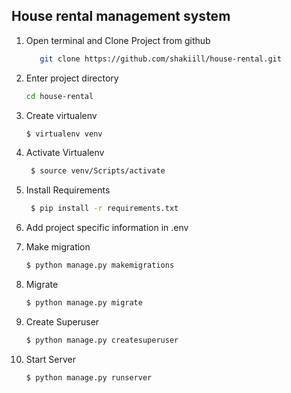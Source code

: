 House rental management system
---
1. Open terminal and Clone Project from github
   ```sh
      git clone https://github.com/shakiill/house-rental.git
   ```
2. Enter project directory
      ```sh
    cd house-rental
    ```
3. Create virtualenv
      ```sh
    $ virtualenv venv
    ```
4. Activate Virtualenv
   ```sh
    $ source venv/Scripts/activate
    ```
5. Install Requirements
   ```sh
    $ pip install -r requirements.txt
    ```
6. Add project specific information in .env

7. Make migration
    ```sh
    $ python manage.py makemigrations
    ```
8. Migrate
    ```sh
    $ python manage.py migrate
    ```
9. Create Superuser
    ```sh
    $ python manage.py createsuperuser
    ```
9. Start Server
    ```sh
    $ python manage.py runserver
    ```
